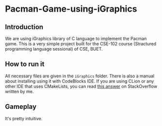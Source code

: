 # Pacman-Game-using-iGraphics

## Introduction
We are using iGraphics library of C language to implement the Pacman game. This is a very simple project built for the CSE-102 course (Stractured programming language sessional) of CSE, BUET. 

## How to run it
All necessary files are given in the ```iGraphics``` folder. There is also a manual about installing using it with CodeBlocks IDE. If you are using CLion or any other IDE that uses CMakeLists, you can read [this answer](https://stackoverflow.com/questions/43200926/how-to-add-opengl-library-in-clion/56598660#56598660) on StackOverflow written by me. 

## Gameplay
It's pretty intuitive. 